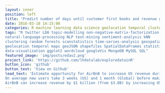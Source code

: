 ```yaml
---
layout: inner
position: left
title: 'Predict number of days until customer first books and revenue generated using AirBnB and Python'
date: 2016-03-18 14:15:00
categories: R machine learning data science geolocation temporal clustering twitter
tags: "R twitter LDA topic-modelling non-negative-matrix-factorization NMF 
natural-language-processing NLP text-mining sentiment-analysis kNN 
clustering random forests scanstatistics time-series-analysis geospatial
geolocation temporal maps geoJSON shapefiles SpatialDataFrames statistics 
data-visualization ggplot2 wordcloud googleVis MongoDB MySQL SQL"
featured_image: 'img/posts/edav2.png'
project_link: 'https://github.com/lhdatalab/exploredatainR'
button_icon: 'github'
button_text: 'View on Github'
lead_text: 'Estimate opportunity for AirBnB to increase US revenue during a downward economic trend (first 6 months of 2020).
On average new users take 3 weeks (US) and 1 month (Global) before making a booking.
AirBnB can increase revenue by $1 billion (from $3.8B) by increasing US customer conversion rates from 50% to 65%.'
---
```

